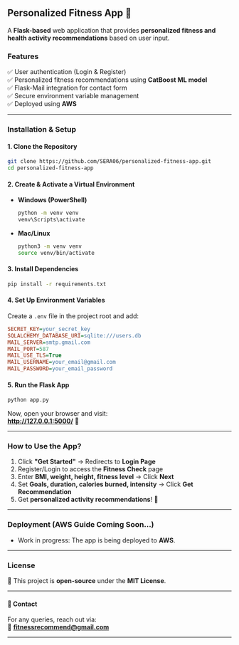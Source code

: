 ## **Personalized Fitness App 🚀**  

A **Flask-based** web application that provides **personalized fitness and health activity recommendations** based on user input.  

### **Features**  
✅ User authentication (Login & Register)  
✅ Personalized fitness recommendations using **CatBoost ML model**  
✅ Flask-Mail integration for contact form  
✅ Secure environment variable management  
✅ Deployed using **AWS**  

---

### **Installation & Setup**  
#### **1. Clone the Repository**  
```sh
git clone https://github.com/SERA06/personalized-fitness-app.git
cd personalized-fitness-app
```

#### **2. Create & Activate a Virtual Environment**  
- **Windows (PowerShell)**  
  ```sh
  python -m venv venv
  venv\Scripts\activate
  ```
- **Mac/Linux**  
  ```sh
  python3 -m venv venv
  source venv/bin/activate
  ```

#### **3. Install Dependencies**  
```sh
pip install -r requirements.txt
```

#### **4. Set Up Environment Variables**  
Create a `.env` file in the project root and add:  
```ini
SECRET_KEY=your_secret_key
SQLALCHEMY_DATABASE_URI=sqlite:///users.db
MAIL_SERVER=smtp.gmail.com
MAIL_PORT=587
MAIL_USE_TLS=True
MAIL_USERNAME=your_email@gmail.com
MAIL_PASSWORD=your_email_password
```

#### **5. Run the Flask App**  
```sh
python app.py
```
Now, open your browser and visit:  
**http://127.0.0.1:5000/** 🚀  

---

### **How to Use the App?**  
1. Click **"Get Started"** → Redirects to **Login Page**  
2. Register/Login to access the **Fitness Check** page  
3. Enter **BMI, weight, height, fitness level** → Click **Next**  
4. Set **Goals, duration, calories burned, intensity** → Click **Get Recommendation**  
5. Get **personalized activity recommendations**! 🎯  

---

### **Deployment (AWS Guide Coming Soon...)**  
- Work in progress: The app is being deployed to **AWS**.  


---

### **License**  
📝 This project is **open-source** under the **MIT License**.  

---

#### **📩 Contact**  
For any queries, reach out via:  
📧 **fitnessrecommend@gmail.com**  

---

